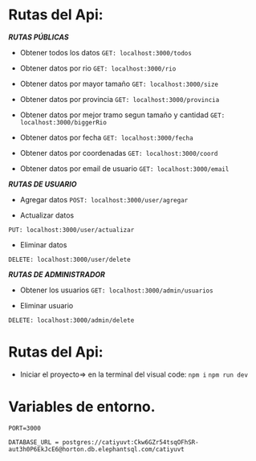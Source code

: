 # Rutas del Api:

***RUTAS PÚBLICAS***

- Obtener todos los datos
`GET: localhost:3000/todos `

- Obtener datos por rio
`GET: localhost:3000/rio `

- Obtener datos por mayor tamaño
`GET: localhost:3000/size `

- Obtener datos por provincia
`GET: localhost:3000/provincia `

- Obtener datos por mejor tramo segun tamaño y cantidad
`GET: localhost:3000/biggerRio `

- Obtener datos por fecha
`GET: localhost:3000/fecha `

- Obtener datos por coordenadas
`GET: localhost:3000/coord `

- Obtener datos por email de usuario
`GET: localhost:3000/email `


***RUTAS DE USUARIO***
- Agregar datos
`POST: localhost:3000/user/agregar`

- Actualizar datos

`PUT: localhost:3000/user/actualizar`

- Eliminar datos

`DELETE: localhost:3000/user/delete`


***RUTAS DE ADMINISTRADOR***

- Obtener los usuarios
`GET: localhost:3000/admin/usuarios`

- Eliminar usuario

`DELETE: localhost:3000/admin/delete`

# Rutas del Api:

- Iniciar el proyecto=> en la terminal del visual code:
`npm i`
`npm run dev`

# Variables de entorno.
`PORT=3000`

`DATABASE_URL = postgres://catiyuvt:Ckw6GZr54tsqOFhSR-aut3h0P6EkJcE6@horton.db.elephantsql.com/catiyuvt`



